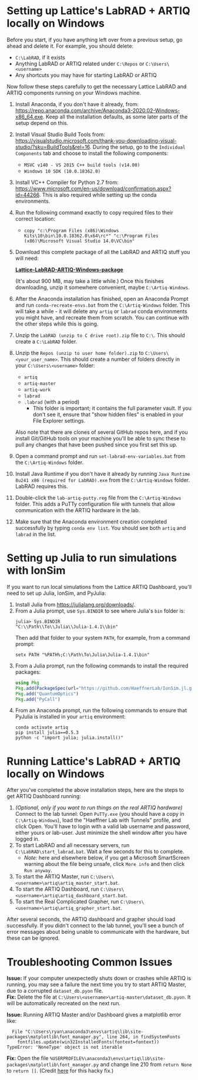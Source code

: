 Setting up Lattice's LabRAD + ARTIQ locally on Windows
==============
Before you start, if you have anything left over from a previous setup, go ahead and delete it. For example, you should delete:
  - `C:\LabRAD`, if it exists
  - Anything LabRAD or ARTIQ related under `C:\Repos` or `C:\Users\<username>`
  - Any shortcuts you may have for starting LabRAD or ARTIQ
  
Now follow these steps carefully to get the necessary Lattice LabRAD and ARTIQ components running on your Windows machine.

1. Install Anaconda, if you don't have it already, from:
https://repo.anaconda.com/archive/Anaconda3-2020.02-Windows-x86_64.exe.
Keep all the installation defaults, as some later parts of the setup depend on this.

1. Install Visual Studio Build Tools from:
https://visualstudio.microsoft.com/thank-you-downloading-visual-studio/?sku=BuildTools&rel=16.
During the setup, go to the `Individual Components` tab and choose to install the following components:
    - `MSVC v140 - VS 2015 C++ build tools (v14.00)`
    - `Windows 10 SDK (10.0.18362.0)`

1. Install VC++ Compiler for Python 2.7 from:
https://www.microsoft.com/en-us/download/confirmation.aspx?id=44266.
This is also required while setting up the conda environments.

1. Run the following command exactly to copy required files to their correct location:
    - `copy "c:\Program Files (x86)\Windows Kits\10\bin\10.0.18362.0\x64\rc*" "c:\Program Files (x86)\Microsoft Visual Studio 14.0\VC\bin"`

1. Download this complete package of all the LabRAD and ARTIQ stuff you will need: 

    **[Lattice-LabRAD-ARTIQ-Windows-package](https://www.dropbox.com/sh/qe9fhxtldfolaqv/AADFkTKwL77O3U7sHsn5t9nIa?dl=1)**

    (It's about 900 MB, may take a little while.) Once this finishes downloading, unzip it somewhere convenient, maybe `C:\Artiq-Windows`.

1. After the Anaconda installation has finished, open an Anaconda Prompt
and run `conda-recreate-envs.bat` from the `C:\Artiq-Windows` folder.
This will take a while - it will delete any `artiq` or `labrad` conda environments you might have,
and recreate them from scratch. You can continue with the other steps while this is going.

1. Unzip the `LabRAD (unzip to C drive root).zip` file to `C:\`. This should create a `C:\LabRAD` folder.

1. Unzip the `Repos (unzip to user home folder).zip` to `C:\Users\<your_user_name>`.  This should create a number
of folders directly in your `C:\Users\<username>` folder:
    - `artiq`
    - `artiq-master`
    - `artiq-work`
    - `labrad`
    - `.labrad` (with a period)
      - This folder is important; it contains the full parameter vault. If you don't see it, ensure that "show hidden files" is enabled
      in your File Explorer settings.
      
    Also note that there are clones of several GitHub repos here, and if you install Git/GitHub tools on your machine you'll be able
    to sync these to pull any changes that have been pushed since you first set this up.

1. Open a command prompt and run `set-labrad-env-variables.bat` from the `C:\Artiq-Windows` folder.

1. Install Java Runtime if you don't have it already by running `Java Runtime 8u241 x86 (required for LabRAD).exe`
from the `C:\Artiq-Windows` folder. LabRAD requires this.

1. Double-click the `lab-artiq-putty.reg` file from the `C:\Artiq-Windows` folder.
This adds a PuTTy configuration file with tunnels that allow communication with the ARTIQ hardware in the lab.

1. Make sure that the Anaconda environment creation completed successfully by typing `conda env list`. You should see both `artiq` and `labrad` in the list.

Setting up Julia to run simulations with IonSim
==============
If you want to run local simulations from the Lattice ARTIQ Dashboard, you'll need to set up Julia, IonSim, and PyJulia:

1. Install Julia from https://julialang.org/downloads/.
1. From a Julia prompt, use `Sys.BINDIR` to see where Julia's `bin` folder is:
    ```
    julia> Sys.BINDIR
    "C:\\Path\\To\\Julia\\Julia-1.4.1\\bin"
    ```
    Then add that folder to your system `PATH`, for example, from a command prompt:
    ```
    setx PATH "%PATH%;C:\Path\To\Julia\Julia-1.4.1\bin"
    ```
1. From a Julia prompt, run the following commands to install the required packages:
    ```julia
    using Pkg
    Pkg.add(PackageSpec(url="https://github.com/HaeffnerLab/IonSim.jl.git"))
    Pkg.add("QuantumOptics")
    Pkg.add("PyCall")
    ```
1. From an Anaconda prompt, run the following commands to ensure that PyJulia is installed in your `artiq` environment:
    ```
    conda activate artiq
    pip install julia==0.5.3
    python -c "import julia; julia.install()"
    ```

Running Lattice's LabRAD + ARTIQ locally on Windows
==============
After you've completed the above installation steps, here are the steps to get ARTIQ Dashboard running:
1. _(Optional, only if you want to run things on the real ARTIQ hardware)_ Connect to the lab tunnel: Open `PuTTy.exe` (you should have a copy in `C:\Artiq-Windows`),
load the "Haeffner Lab with Tunnels" profile, and click Open.
You'll have to login with a valid lab username and password, either yours or lab-user. Just minimize the shell window after you have logged in.
1. To start LabRAD and all necessary servers, run `C:\LabRAD\start_labrad.bat`. Wait a few seconds for this to complete.
    - _Note:_ here and elsewhere below, if you get a Microsoft SmartScreen warning about the file being unsafe, click `More info` and then click `Run anyway`.
1. To start the ARTIQ Master, run `C:\Users\<username>\artiq\artiq_master_start.bat`.
1. To start the ARTIQ Dashboard, run `C:\Users\<username>\artiq\artiq_dashboard_start.bat`.
1. To start the Real Complicated Grapher, run `C:\Users\<username>\artiq\artiq_grapher_start.bat`.

After several seconds, the ARTIQ dashboard and grapher should load successfully. If you didn't connect to the lab tunnel, you'll see a bunch of error messages about being unable to communicate with the hardware, but these can be ignored.

Troubleshooting Common Issues
==============
**Issue:** If your computer unexpectedly shuts down or crashes while ARTIQ is running, you may see a failure
the next time you try to start ARTIQ Master, due to a corrupted `dataset_db.pyon` file.  
**Fix:** Delete the file at `C:\Users\<username>\artiq-master\dataset_db.pyon`. It will be automatically recreated on the next run.

**Issue:** Running ARTIQ Master and/or Dashboard gives a matplotlib error like:
````
  File "C:\Users\ryan\anaconda3\envs\artiq\lib\site-packages\matplotlib\font_manager.py", line 264, in findSystemFonts
    fontfiles.update(win32InstalledFonts(fontext=fontext))
TypeError: 'NoneType' object is not iterable
````
**Fix:** Open the file `%USERPROFILE%\anaconda3\envs\artiq\lib\site-packages\matplotlib\font_manager.py` and change line 210 from `return None` to `return []`. (Credit [here](https://github.com/matplotlib/matplotlib/issues/12439#issuecomment-427743646) for this hacky fix.)
